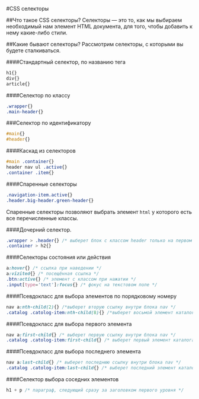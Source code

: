 #CSS селекторы

##Что такое CSS селекторы?
Селекторы — это то, как мы выбираем необходимый нам элемент HTML документа, для того, чтобы добавить к нему какие-либо стили.

##Какие бывают селекторы?
Рассмотрим селекторы, с которыми вы будете сталкиваться.

####Стандартный селектор, по названию тега

```css
h1{}
div{}
article{}
```
####Селектор по классу

```css
.wrapper{}
.main-header{}
```

###Селектор по идентификатору

```css
#main{}
#header{}
```

####Каскад из селекторов

```css
#main .container{}
header nav ul .active{}
.container .item{}
```

####Спаренные селекторы

```css
.navigation-item.active{}
.header.big-header.green-header{}
```

Спаренные селекторы позволяют выбрать элемент ```html``` у которого есть все перечисленные классы.

####Дочерний селектор.

```css
.wrapper > .header{} /* выберет блок с классом header только на первом уровне внутри wrapper */
.container > h2{}
```

####Селекторы состояния или действия

```css
a:hover{} /* ссылка при наведении */
a:vizited{} /* посещённая ссылка */
.btn:active{} /* элемент с классом при нажатии */
.input[type='text']:focus{} /* фокус на текстовом поле */
```

####Псевдокласс для выбора элементов по порядковому номеру

```css
nav a:nth-child(2){} /*выберет вторую ссылку внутри блока nav */
.catalog .catolog-item:nth-child(8){} /*выберет восьмой элемент каталога */
```

####Псевдокласс для выбора первого элемента

```css
nav a:first-child{} /* выберет первую ссылку внутри блока nav */
.catalog .catolog-item:first-child{} /* выберет первый элемент каталога */
```

####Псевдокласс для выбора последнего элемента

```css
nav a:last-child{} /* выберет последнюю ссылку внутри блока nav */
.catalog .catolog-item:last-child{} /* выберет последний элемент каталога */
```

####Селектор выбора соседних элементов

```css
h1 + p /* параграф, следующий сразу за заголовком первого уровня */
```
